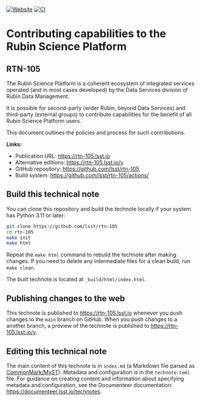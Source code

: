 [![Website](https://img.shields.io/badge/rtn--105-lsst.io-brightgreen.svg)](https://rtn-105.lsst.io)
[![CI](https://github.com/lsst/rtn-105/actions/workflows/ci.yaml/badge.svg)](https://github.com/lsst/rtn-105/actions/workflows/ci.yaml)

# Contributing capabilities to the Rubin Science Platform

## RTN-105

The Rubin Science Platform is a coherent ecosystem of integrated services operated (and in most cases developed) by the Data Services division of Rubin Data Management. 

It is possible for second-party (wider Rubin, beyond Data Services) and third-party (external groups) to contribute capabilities for the benefit of all Rubin Science Platform users. 

This document outlines the policies and process for such contributions.

**Links:**

- Publication URL: https://rtn-105.lsst.io
- Alternative editions: https://rtn-105.lsst.io/v
- GitHub repository: https://github.com/lsst/rtn-105
- Build system: https://github.com/lsst/rtn-105/actions/


## Build this technical note

You can clone this repository and build the technote locally if your system has Python 3.11 or later:

```sh
git clone https://github.com/lsst/rtn-105
cd rtn-105
make init
make html
```

Repeat the `make html` command to rebuild the technote after making changes.
If you need to delete any intermediate files for a clean build, run `make clean`.

The built technote is located at `_build/html/index.html`.

## Publishing changes to the web

This technote is published to https://rtn-105.lsst.io whenever you push changes to the `main` branch on GitHub.
When you push changes to a another branch, a preview of the technote is published to https://rtn-105.lsst.io/v.

## Editing this technical note

The main content of this technote is in `index.md` (a Markdown file parsed as [CommonMark/MyST](https://myst-parser.readthedocs.io/en/latest/index.html)).
Metadata and configuration is in the `technote.toml` file.
For guidance on creating content and information about specifying metadata and configuration, see the Documenteer documentation: https://documenteer.lsst.io/technotes.
